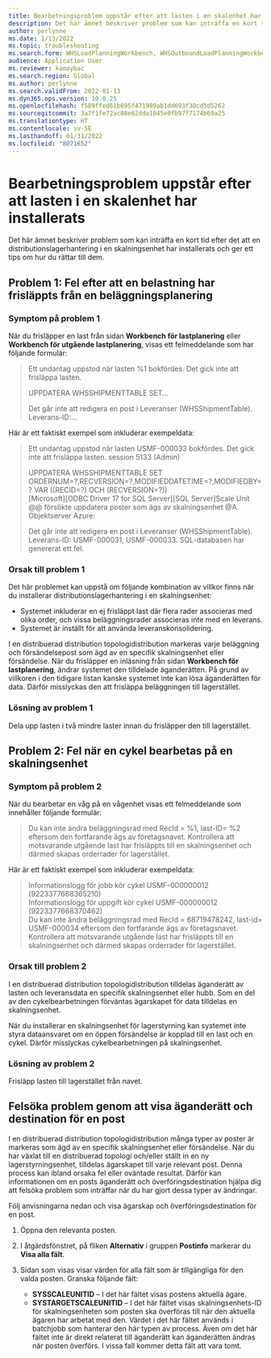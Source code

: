 ```yaml
---
title: Bearbetningsproblem uppstår efter att lasten i en skalenhet har installerats
description: Det här ämnet beskriver problem som kan inträffa en kort tid efter det att en distributionslagerhantering i en skalningsenhet har installerats och ger ett tips om hur du rättar till dem.
author: perlynne
ms.date: 1/13/2022
ms.topic: troubleshooting
ms.search.form: WHSLoadPlanningWorkbench, WHSOutboundLoadPlanningWorkbench
audience: Application User
ms.reviewer: kamaybac
ms.search.region: Global
ms.author: perlynne
ms.search.validFrom: 2022-01-13
ms.dyn365.ops.version: 10.0.25
ms.openlocfilehash: f589ffed61b695f471989ab1dd693f30cd5d5262
ms.sourcegitcommit: 3a7f1fe72ac08e62dda1045e0fb97f7174b69a25
ms.translationtype: HT
ms.contentlocale: sv-SE
ms.lasthandoff: 01/31/2022
ms.locfileid: "8071652"
---
```

# <a name="processing-issues-occur-after-a-scale-unit-warehouse-workload-is-installed"></a>Bearbetningsproblem uppstår efter att lasten i en skalenhet har installerats

Det här ämnet beskriver problem som kan inträffa en kort tid efter det att en distributionslagerhantering i en skalningsenhet har installerats och ger ett tips om hur du rättar till dem.

## <a name="issue-1-error-after-a-load-is-released-from-a-load-planning-workbench"></a>Problem 1: Fel efter att en belastning har frisläppts från en beläggningsplanering

### <a name="symptoms-of-issue-1"></a>Symptom på problem 1

När du frisläpper en last från sidan **Workbench för lastplanering** eller **Workbench för utgående lastplanering**, visas ett felmeddelande som har följande formulär:

> Ett undantag uppstod när lasten %1 bokfördes. Det gick inte att frisläppa lasten.
> 
> UPPDATERA WHSSHIPMENTTABLE SET...
> 
> Det går inte att redigera en post i Leveranser (WHSShipmentTable). Leverans-ID:...

Här är ett faktiskt exempel som inkluderar exempeldata:

> Ett undantag uppstod när lasten USMF-000033 bokfördes. Det gick inte att frisläppa lasten.
session 5133 (Admin)
>
> UPPDATERA WHSSHIPMENTTABLE SET ORDERNUM=?,RECVERSION=?,MODIFIEDDATETIME=?,MODIFIEDBY=? VAR ((RECID=?) OCH (RECVERSION=?))  
> [Microsoft][ODBC Driver 17 for SQL Server][SQL Server]Scale Unit @@ försökte uppdatera poster som ägs av skalningsenhet @A.  
> Objektserver Azure:
>
> Det går inte att redigera en post i Leveranser (WHSShipmentTable). Leverans-ID: USMF-000031, USMF-000033. SQL-databasen har genererat ett fel.

### <a name="cause-of-issue-1"></a>Orsak till problem 1

Det här problemet kan uppstå om följande kombination av villkor finns när du installerar distributionslagerhantering i en skalningsenhet:

- Systemet inkluderar en ej frisläppt last där flera rader associeras med olika order, och vissa beläggningsrader associeras inte med en leverans.
- Systemet är inställt för att använda leveranskonsolidering.

I en distribuerad distribution topologidistribution markeras varje beläggning och försändelsepost som ägd av en specifik skalningsenhet eller försändelse. När du frisläpper en inläsning från sidan **Workbench för lastplanering**, ändrar systemet den tilldelade äganderätten. På grund av villkoren i den tidigare listan kanske systemet inte kan lösa äganderätten för data. Därför misslyckas den att frisläppa beläggningen till lagerstället.

### <a name="resolution-of-issue-1"></a>Lösning av problem 1

Dela upp lasten i två mindre laster innan du frisläpper den till lagerstället.

## <a name="issue-2-error-while-a-wave-is-processed-on-a-scale-unit"></a>Problem 2: Fel när en cykel bearbetas på en skalningsenhet

### <a name="symptoms-of-issue-2"></a>Symptom på problem 2

När du bearbetar en våg på en vågenhet visas ett felmeddelande som innehåller följande formulär:

> Du kan inte ändra beläggningsrad med RecId = %1, last-ID= %2 eftersom den fortfarande ägs av företagsnavet. Kontrollera att motsvarande utgående last har frisläppts till en skalningsenhet och därmed skapas orderrader för lagerstället.

Här är ett faktiskt exempel som inkluderar exempeldata:

> Informationslogg för jobb kör cykel USMF-000000012 (9223377668365210)  
> Informationslogg för uppgift kör cykel USMF-000000012 (9223377668370462)  
> Du kan inte ändra beläggningsrad med RecId = 68719478242, last-id= USMF-000034 eftersom den fortfarande ägs av företagsnavet. Kontrollera att motsvarande utgående last har frisläppts till en skalningsenhet och därmed skapas orderrader för lagerstället.

### <a name="cause-of-issue-2"></a>Orsak till problem 2

I en distribuerad distribution topologidistribution tilldelas äganderätt av lasten och leveransdata en specifik skalningsenhet eller hubb. Som en del av den cykelbearbetningen förväntas ägarskapet för data tilldelas en skalningsenhet.

När du installerar en skalningsenhet för lagerstyrning kan systemet inte styra dataansvaret om en öppen försändelse är kopplad till en last och en cykel. Därför misslyckas cykelbearbetningen på skalningsenhet.

### <a name="resolution-of-issue-2"></a>Lösning av problem 2

Frisläpp lasten till lagerstället från navet.

## <a name="troubleshoot-issues-by-viewing-a-records-ownership-and-destination"></a>Felsöka problem genom att visa äganderätt och destination för en post

I en distribuerad distribution topologidistribution många typer av poster är markeras som ägd av en specifik skalningsenhet eller försändelse. När du har växlat till en distribuerad topologi och/eller ställt in en ny lagerstyrningsenhet, tilldelas ägarskapet till varje relevant post. Denna process kan ibland orsaka fel eller oväntade resultat. Därför kan informationen om en posts äganderätt och överföringsdestination hjälpa dig att felsöka problem som inträffar när du har gjort dessa typer av ändringar.

Följ anvisningarna nedan och visa ägarskap och överföringsdestination för en post.

1. Öppna den relevanta posten.
1. I åtgärdsfönstret, på fliken **Alternativ** i gruppen **Postinfo** markerar du **Visa alla fält**.
1. Sidan som visas visar värden för alla fält som är tillgängliga för den valda posten. Granska följande fält:

    - **SYSSCALEUNITID** – I det här fältet visas postens aktuella ägare.
    - **SYSTARGETSCALEUNITID** – I det här fältet visas skalningsenhets-ID för skalningsenheten som posten ska överföras till när den aktuella ägaren har arbetat med den. Värdet i det här fältet används i batchjobb som hanterar den här typen av process. Även om det här fältet inte är direkt relaterat till äganderätt kan äganderätten ändras när posten överförs. I vissa fall kommer detta fält att vara tomt.
